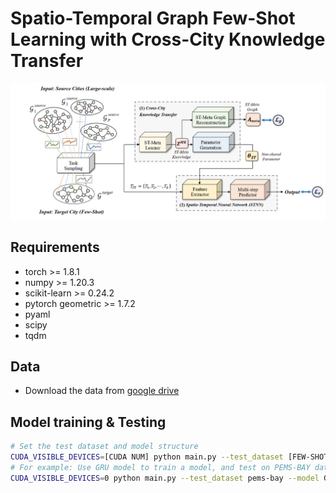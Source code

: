 # Spatio-Temporal Graph Few-Shot Learning with Cross-City Knowledge Transfer
![Spatio-Temporal Graph Few-Shot Learning with Cross-City Knowledge Transfer](framework.png "Model Architecture")

## Requirements
- torch >= 1.8.1
- numpy >= 1.20.3
- scikit-learn >= 0.24.2
- pytorch geometric >= 1.7.2
- pyaml
- scipy
- tqdm

## Data
- Download the data from [google drive](https://drive.google.com/file/d/16xbiRvh5jJx2A4Swv9dEMEz_Y0AEoQTM/view?usp=sharing)

## Model training & Testing
```bash
# Set the test dataset and model structure
CUDA_VISIBLE_DEVICES=[CUDA NUM] python main.py --test_dataset [FEW-SHOT DATASET] --model [ST-META MODEL]
# For example: Use GRU model to train a model, and test on PEMS-BAY datasets
CUDA_VISIBLE_DEVICES=0 python main.py --test_dataset pems-bay --model GRU
```

